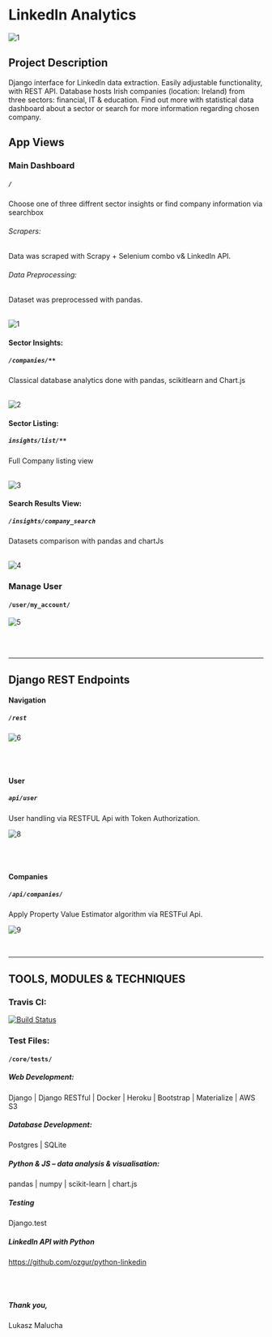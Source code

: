 # LinkedIn Analytics


![1](https://user-images.githubusercontent.com/26208598/54323062-84431580-45ef-11e9-9598-17a44a6efc29.JPG)



## Project Description

Django interface for LinkedIn data extraction. Easily adjustable functionality, with REST API. 
Database hosts Irish companies (location: Ireland) from three sectors: financial, IT & education. 
Find out more with statistical data dashboard about a sector or search for more information regarding chosen company.


## App Views

### Main Dashboard
##### `/`
Choose one of three diffrent sector insights or find company information via searchbox

###### Scrapers:

Data was scraped with Scrapy + Selenium combo v& LinkedIn API.

###### Data Preprocessing:
Dataset was preprocessed with pandas. 
<br>
<br>

![1](https://user-images.githubusercontent.com/26208598/54323062-84431580-45ef-11e9-9598-17a44a6efc29.JPG)

#### Sector Insights:
##### `/companies/**`
Classical database analytics done with pandas, scikitlearn and Chart.js
<br>
<br>

![2](https://user-images.githubusercontent.com/26208598/54323063-84431580-45ef-11e9-8302-60f5bdef0e66.JPG)

#### Sector Listing:
##### `insights/list/**`
Full Company listing view
<br>
<br>

![3](https://user-images.githubusercontent.com/26208598/54323064-84dbac00-45ef-11e9-89a2-3fa39aa7bb48.JPG)

#### Search Results View:
##### `/insights/company_search`
Datasets comparison with pandas and chartJs
<br>
<br>

![4](https://user-images.githubusercontent.com/26208598/54323065-84dbac00-45ef-11e9-8515-a9e330b8af41.JPG)

 
### Manage User
#### `/user/my_account/`

![5](https://user-images.githubusercontent.com/26208598/54323066-84dbac00-45ef-11e9-91a6-c3c0f4da85e0.JPG)

<br>
<br>





-----------------

## Django REST Endpoints

#### Navigation
##### `/rest`

![6](https://user-images.githubusercontent.com/26208598/54323067-84dbac00-45ef-11e9-9baa-f4d0cb78c044.JPG)

<br>
<br>

#### User
##### `api/user`

 User handling via RESTFUL Api with Token Authorization.

![8](https://user-images.githubusercontent.com/26208598/54323069-85744280-45ef-11e9-9c9f-2f2ea1420e82.JPG)

<br>
<br>



#### Companies 
##### `/api/companies/`

Apply Property Value Estimator algorithm via RESTFul Api.
 
![9](https://user-images.githubusercontent.com/26208598/54323070-85744280-45ef-11e9-834e-a1afcfd51993.JPG) 

<br>


-----------------



## TOOLS, MODULES & TECHNIQUES

### Travis CI:

[![Build Status](https://travis-ci.com/LukaszMalucha/Linkedin-Analytics.svg?branch=master)](https://travis-ci.com/LukaszMalucha/Linkedin-Analytics)

### Test Files:
#### `/core/tests/`

##### Web Development:
Django | Django RESTful | Docker | Heroku | Bootstrap | Materialize | AWS S3

##### Database Development:
Postgres | SQLite

##### Python & JS – data analysis & visualisation:
pandas | numpy | scikit-learn | chart.js

##### Testing
Django.test

##### LinkedIn API with Python 
https://github.com/ozgur/python-linkedin

<br>
<br>

##### Thank you,

Lukasz Malucha
